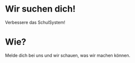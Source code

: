 # Wir suchen dich!

Verbessere das SchulSystem!

# Wie?
Melde dich bei uns und wir schauen, was wir machen können.

